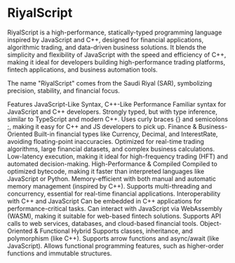 # RiyalScript

RiyalScript is a high-performance, statically-typed programming language inspired by JavaScript and C++, designed for financial applications, algorithmic trading, and data-driven business solutions. It blends the simplicity and flexibility of JavaScript with the speed and efficiency of C++, making it ideal for developers building high-performance trading platforms, fintech applications, and business automation tools.

The name "RiyalScript" comes from the Saudi Riyal (SAR), symbolizing precision, stability, and financial focus.

Features JavaScript-Like Syntax, C++-Like Performance Familiar syntax for JavaScript and C++ developers. Strongly typed, but with type inference, similar to TypeScript and modern C++. Uses curly braces {} and semicolons ;, making it easy for C++ and JS developers to pick up. Finance & Business-Oriented Built-in financial types like Currency, Decimal, and InterestRate, avoiding floating-point inaccuracies. Optimized for real-time trading algorithms, large financial datasets, and complex business calculations. Low-latency execution, making it ideal for high-frequency trading (HFT) and automated decision-making. High-Performance & Compiled Compiled to optimized bytecode, making it faster than interpreted languages like JavaScript or Python. Memory-efficient with both manual and automatic memory management (inspired by C++). Supports multi-threading and concurrency, essential for real-time financial applications. Interoperability with C++ and JavaScript Can be embedded in C++ applications for performance-critical tasks. Can interact with JavaScript via WebAssembly (WASM), making it suitable for web-based fintech solutions. Supports API calls to web services, databases, and cloud-based financial tools. Object-Oriented & Functional Hybrid Supports classes, inheritance, and polymorphism (like C++). Supports arrow functions and async/await (like JavaScript). Allows functional programming features, such as higher-order functions and immutable structures.
